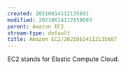 ```yaml
---
created: 20210614112135691
modified: 20210614112159693
parent: Amazon EC2
stream-type: default
title: Amazon EC2/20210614112135687
---
```

EC2 stands for Elastic Compute Cloud.
